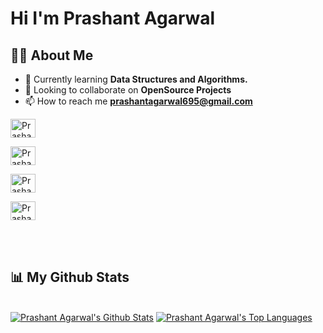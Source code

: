 <h1 >Hi  I'm Prashant Agarwal</h1>
<!-- <img src="https://raw.githubusercontent.com/MartinHeinz/MartinHeinz/master/wave.gif" width="30px"> -->
<!--
<a href="https://github.com/Meghna-DAS/github-profile-views-counter">
    <img src="https://komarev.com/ghpvc/?username=prashant695">
</a>
-->

## 🙋‍♂️ About Me

- 🌱 Currently learning **Data Structures and Algorithms.**
- 👯 Looking to collaborate on **OpenSource Projects**
- 📫 How to reach me **prashantagarwal695@gmail.com**

<a href="https://www.leetcode.com/prashant_08" target="blank"><img align="center" src="https://raw.githubusercontent.com/rahuldkjain/github-profile-readme-generator/master/src/images/icons/Social/leet-code.svg" alt="Prashant Agarwal" height="30" width="40" /></a>

<a href="https://www.codechef.com/users/prashant_08" target="blank"><img align="center" src="https://cdn.jsdelivr.net/npm/simple-icons@3.1.0/icons/codechef.svg" alt="Prashant" height="30" width="40" /></a>


<a href="https://www.hackerrank.com/prashant_695" target="blank"><img align="center" src="https://raw.githubusercontent.com/rahuldkjain/github-profile-readme-generator/master/src/images/icons/Social/hacker-rank.svg" alt="Prashant Agarwal" height="30" width="40" /></a>

<!-- 
[<img align="left" alt="Prashant | Hackerrank" width="30px" src="https://cdn.jsdelivr.net/npm/simple-icons@v3/icons/hackerrank.svg" />](https://www.hackerrank.com/prashant_695)
 -->
<a href="https://www.linkedin.com/in/prashanto8/" target="blank"><img align="center" src="https://raw.githubusercontent.com/rahuldkjain/github-profile-readme-generator/master/src/images/icons/Social/linked-in-alt.svg" alt="Prashant-Agarwal" height="30" width="40" /></a>


<br/>
<br/>

## 📊 My Github Stats
  <br/>
    <a href="https://github.com/prashant695/github-readme-stats"><img alt="Prashant Agarwal's Github Stats" src="https://github-readme-stats.vercel.app/api?username=prashant695&show_icons=true&count_private=true&theme=react&hide_border=true&bg_color=0D1117" /></a>
  <a href="https://github.com/prashant695/github-readme-stats"><img alt="Prashant Agarwal's Top Languages" src="https://github-readme-stats.vercel.app/api/top-langs/?username=prashant695&langs_count=8&count_private=true&layout=compact&theme=react&hide_border=true&bg_color=0D1117" /></a>

